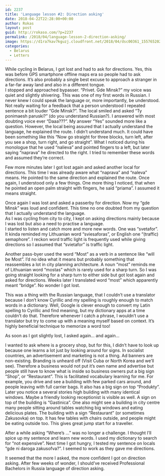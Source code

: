 ```yaml
---
id: 2237
title: 'Language lesson #2: Direction asking'
date: 2018-04-22T22:28:00+00:00
author: Rokas
layout: post
guid: http://rokaso.com/?p=2237
permalink: /2018/04/language-lesson-2-direction-asking/
image: https://d1ra7kav7kguzj.cloudfront.net/2018/04/dsc00361_15576520236_o-e1524433106978.jpg
categories:
  - Belarus
  - Letters
---
```

While cycling in Belarus, I got lost and had to ask for directions. Yes, this was before GPS smartphone offline maps era so people had to ask directions. It&#8217;s also probably a single best excuse to approach a stranger in a far-far away land and also in a different tongue.  
I stopped and approached bypasser. &#8220;Privet. Gde Minsk?&#8221; my voice was quiet and slightly shivering. This was one of my first words in Russian. I never knew I could speak the language or, more importantly, be understood. Not really waiting for a feedback that a person understood I repeated sentence a bit louder &#8220;Gde Minsk?&#8221;. The local smiled and asked &#8220;Ty ponimaesh paruski?&#8221; (do you understand Russian?). I answered with most doubting voice ever &#8220;Daaa???&#8221;. My answer &#8220;Yes&#8221; sounded more like a question. However, the local being assured that I actually understand the language, he explained the route. I didn&#8217;t understand much. It could have been something like this &#8220;Now go straight for three blocks, turn left, after you see a shop, turn right, and go straight&#8221;. What I noticed during his monologue that he used &#8220;nalieva&#8221; and pointed fingers to a left, but later saying &#8220;naprava&#8221; he directed to the right. I tried to remember these words and assumed they&#8217;re correct.

Few more minutes later I got lost again and asked another local for directions. This time I was already aware what &#8220;naprava&#8221; and &#8220;naleva&#8221; means. He pointed to the same direction and explained the route. Once again, I understood only a few things. One more thing I noticed, that when he pointed an open palm straight with fingers, he said &#8220;priama&#8221;. I assumed it means straight.

Once again I was lost and asked a passerby for direction. Now my &#8220;gde Minsk&#8221; was loud and confident. This time no one doubted from my question that I actually understand the language.  
As I was cycling from city to city, I kept on asking directions mainly because I was lost but also a need to practise a language.  
I started to listen and catch more and more new words. One was &#8220;svetafor&#8221;. It kinda reminded my Lithuanian word &#8220;sviesaforas&#8221;, or English one &#8220;(traffic) semaphore&#8221;. I reckon word traffic light is frequently used while giving directions so I assumed that &#8220;svietafor&#8221; is traffic light.

Another pass-byer used the word &#8220;Most&#8221; as a verb in a sentence like &#8220;will be Most&#8221;. I&#8217;d no idea what it means but probably something that reassembles a lot in city planning architecture. A noun &#8220;most&#8221; reminds me of Lithuanian word &#8220;mostas&#8221; which is rarely used for a sharp turn. So I was going straight looking for a sharp turn to either side but got lost again and asked for directions. Weeks later I translated word &#8220;most&#8221; which apparently meant &#8220;bridge&#8221;. No wonder I got lost.

This was a thing with the Russian language, that I couldn&#8217;t use a translator because I don&#8217;t know Cyrillic and my spelling is roughly enough to match words in a dictionary. Well, Google is clever enough to convert my Latin spelling to Cyrillic and find meaning, but my dictionary apps at a time couldn&#8217;t do that. Therefore whenever I catch a phrase, I wouldn&#8217;t use a translator but try to come up with a meaning myself based on context. It&#8217;s highly beneficial technique to memorize a word too!

As soon as I got slightly lost, I asked again&#8230; and again&#8230;

I wanted to ask where is a grocery shop, but for this, I didn&#8217;t have to look up because one learns a lot just by looking around for signs. In socialist countries, an advertisement and marketing is not a thing. Ad banners are non-existing. Branding is unheard off (Visit Cuba or North Korea and we&#8217;ll see). Therefore a business would not put it&#8217;s own name and advertise but people still have to know what is inside so business owners put a big sign &#8220;Shop&#8221;, or &#8220;Restaurant&#8221;. This is facilitated vocabulary learning for me. For example, you drive and see a building with few parked cars around, and people leaving with full carrier bags. It also has a big sign on top &#8220;Produkty&#8221;. Later you notice a several stories high building with many identical windows. Maybe a friendly looking receptionist is visible as well. A sign on top of the building is &#8220;Gastinica&#8221;. One also might see a building in city centre many people sitting around tables watching big windows and eating delicious plates. The building with a sign &#8220;Restaurant&#8221; (or sometimes Zakusovka) on top. It has few tables with chairs outside, and people might be eating outside too. This gives great jump start for a traveller.

After a while asking &#8220;Where&#8217;s &#8230;&#8221; was no longer a challenge. I thought I&#8217;ll spice up my sentence and learn new words. I used my dictionary to search for &#8220;not expensive&#8221;. Next time I got hungry, I tested my sentence on locals &#8220;gde ni daroga zakusofva?&#8221;. I seemed to work as they gave me directions.

It seemed that the more I asked, the more confident I got on direction asking. After few weeks of wonder, I should&#8217;ve received Professional Bachelors in Russia language of direction asking.
